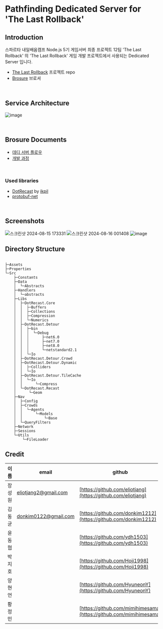 # Pathfinding Dedicated Server for '**The Last Rollback**'

## Introduction

 스파르타 내일배움캠프 Node.js 5기 게임서버 최종 프로젝트
 12팀 'The Last Rollback' 의 'The Last Rollback' 게임 개발 프로젝트에서 사용되는 Dedicated Server 입니다.

- [The Last Rollback](https://github.com/eliotjang/the-last-rollback-server) 프로젝트 repo
- [Brosure](https://www.notion.so/eliotjang/12-Rules-for-Life-3d4bbae7340d4a98bd97ac411c45a1de)  브로셔

<br> 

## Service Architecture
![image](https://github.com/user-attachments/assets/1eb36a53-7021-4609-9f00-9d2d432527a0)

<br>

## Brosure Documents
- [데디 서버 플로우](https://eliotjang.notion.site/c7de917bf02144be934b05cef0e32bd8?pvs=4) 
- [개발 과정](https://eliotjang.notion.site/Dedicated-Server-247a2325e5b6440c933b521d063184f8?pvs=4)

<br>

### Used libraries
- [DotRecast](https://github.com/ikpil/DotRecast?tab=readme-ov-file) by [ikpil](https://github.com/ikpil)  
- [protobuf-net](https://github.com/protobuf-net/protobuf-net)

<br>

## Screenshots

![스크린샷 2024-08-15 173331](https://github.com/user-attachments/assets/f7f128e6-dcfd-468f-b1d3-68984c853e32)
![스크린샷 2024-08-16 001408](https://github.com/user-attachments/assets/b7bad15b-26fa-4a08-8a64-9b5bd06127d5)
![image](https://github.com/user-attachments/assets/d114c6ae-2d79-4178-8b19-7fce2cde9860)

## Directory Structure
```

├─Assets
├─Properties
└─Src
    ├─Constants
    ├─Data
    │  └─Abstracts
    ├─Handlers
    │  └─abstracts
    ├─Libs
    │  ├─DotRecast.Core
    │  │  ├─Buffers
    │  │  ├─Collections
    │  │  ├─Compression
    │  │  └─Numerics
    │  ├─DotRecast.Detour
    │  │  ├─bin
    │  │  │  └─Debug
    │  │  │      ├─net6.0
    │  │  │      ├─net7.0
    │  │  │      ├─net8.0
    │  │  │      └─netstandard2.1
    │  │  └─Io
    │  ├─DotRecast.Detour.Crowd
    │  ├─DotRecast.Detour.Dynamic
    │  │  ├─Colliders
    │  │  └─Io
    │  ├─DotRecast.Detour.TileCache
    │  │  └─Io
    │  │      └─Compress
    │  └─DotRecast.Recast
    │      └─Geom
    ├─Nav
    │  ├─Config
    │  ├─Crowds
    │  │  └─Agents
    │  │      └─Models
    │  │          └─Base
    │  └─QueryFilters
    ├─Network
    ├─Sessions
    └─Utils
        └─FileLoader

```

## Credit

| 이름           | email    | github              |
|----------------|-------------------------------|-----------------------------|
|장성원          | eliotjang2@gmail.com | [https://github.com/eliotjang](https://github.com/eliotjang) |
|김동균          | donkim0122@gmail.com | [https://github.com/donkim1212](https://github.com/donkim1212) |
|윤동협          | []() | [https://github.com/ydh1503](https://github.com/ydh1503) |
|박지호          | []() | [https://github.com/Hoji1998](https://github.com/Hoji1998) |
|양현언          | []() | [https://github.com/HyuneonY](https://github.com/HyuneonY) |
|황정민          | []() | [https://github.com/mimihimesama](https://github.com/mimihimesama) |

<br>

